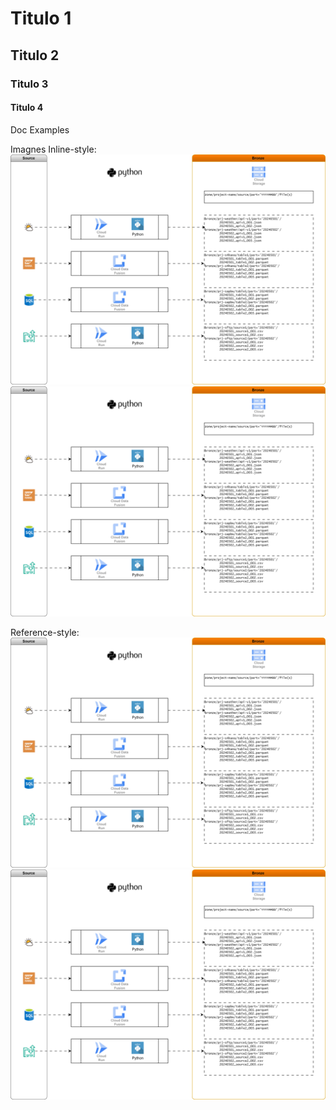 # Titulo 1

## Titulo 2

### Titulo 3

#### Titulo 4

Doc Examples

Imagnes
Inline-style: 
![alt text](docs/images/BRONZE.jpg "bronze explaining")  
![alt text](docs/images/BRONZE.png "bronze explaining")  

Reference-style: 
![alt text][bronze1]  
![alt text][bronze2]  

[bronze1]: docs/images/BRONZE.jpg "bronze explaining jpg"
[bronze2]: docs/images/BRONZE.png "bronze explaining png"
